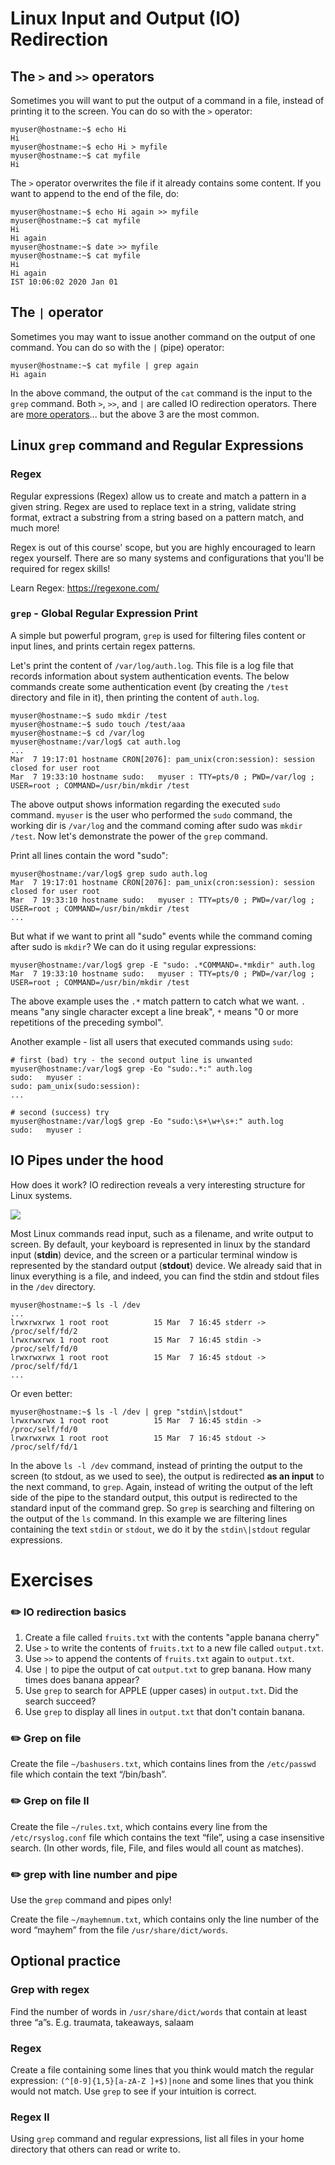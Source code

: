 # Linux Input and Output (IO) Redirection


## The `>` and `>>` operators

Sometimes you will want to put the output of a command in a file, instead of printing it to the screen. You can do so with the `>` operator:

```console
myuser@hostname:~$ echo Hi
Hi
myuser@hostname:~$ echo Hi > myfile
myuser@hostname:~$ cat myfile
Hi
```

The `>` operator overwrites the file if it already contains some content. If you want to append to the end of the file, do:

```console
myuser@hostname:~$ echo Hi again >> myfile
myuser@hostname:~$ cat myfile
Hi
Hi again
myuser@hostname:~$ date >> myfile
myuser@hostname:~$ cat myfile
Hi
Hi again
IST 10:06:02 2020 Jan 01
```

## The `|` operator

Sometimes you may want to issue another command on the output of one command. You can do so with the `|` (pipe) operator:

```console
myuser@hostname:~$ cat myfile | grep again
Hi again
```

In the above command, the output of the `cat` command is the input to the `grep` command.
Both `>`, `>>`, and `|` are called IO redirection operators. There are [more operators](https://tldp.org/LDP/abs/html/io-redirection.html)... but the above 3 are the most common.

## Linux `grep` command and Regular Expressions

### Regex

Regular expressions (Regex) allow us to create and match a pattern in a given string. Regex are used to replace text in a string, validate string format, extract a substring from a string based on a pattern match, and much more!

Regex is out of this course' scope, but you are highly encouraged to learn regex yourself. There are so many systems and configurations that you'll be required for regex skills!

Learn Regex: https://regexone.com/


### `grep` - Global Regular Expression Print

A simple but powerful program, `grep` is used for filtering files content or input lines, and prints certain regex patterns.

Let's print the content of `/var/log/auth.log`. This file is a log file that records information about system authentication events. The below commands create some authentication event (by creating the `/test` directory and file in it), then printing the content of `auth.log`.

```console
myuser@hostname:~$ sudo mkdir /test
myuser@hostname:~$ sudo touch /test/aaa
myuser@hostname:~$ cd /var/log
myuser@hostname:/var/log$ cat auth.log
...
Mar  7 19:17:01 hostname CRON[2076]: pam_unix(cron:session): session closed for user root
Mar  7 19:33:10 hostname sudo:   myuser : TTY=pts/0 ; PWD=/var/log ; USER=root ; COMMAND=/usr/bin/mkdir /test
```

The above output shows information regarding the executed `sudo` command. `myuser` is the user who performed the `sudo` command, the working dir is `/var/log` and the command coming after sudo was `mkdir /test`.
Now let's demonstrate the power of the `grep` command.

Print all lines contain the word "sudo":

```console
myuser@hostname:/var/log$ grep sudo auth.log
Mar  7 19:17:01 hostname CRON[2076]: pam_unix(cron:session): session closed for user root
Mar  7 19:33:10 hostname sudo:   myuser : TTY=pts/0 ; PWD=/var/log ; USER=root ; COMMAND=/usr/bin/mkdir /test
...
```

But what if we want to print all "sudo" events while the command coming after sudo is `mkdir`? We can do it using regular expressions:

```console
myuser@hostname:/var/log$ grep -E "sudo: .*COMMAND=.*mkdir" auth.log
Mar  7 19:33:10 hostname sudo:   myuser : TTY=pts/0 ; PWD=/var/log ; USER=root ; COMMAND=/usr/bin/mkdir /test
```

The above example uses the `.*` match pattern to catch what we want. `.` means "any single character except a line break", `*` means "0 or more repetitions of the preceding symbol".

Another example - list all users that executed commands using `sudo`:

```console
# first (bad) try - the second output line is unwanted
myuser@hostname:/var/log$ grep -Eo "sudo:.*:" auth.log
sudo:   myuser :
sudo: pam_unix(sudo:session):
...

# second (success) try
myuser@hostname:/var/log$ grep -Eo "sudo:\s+\w+\s+:" auth.log
sudo:   myuser :
```

## IO Pipes under the hood

How does it work? IO redirection reveals a very interesting structure for Linux systems.

![](../.img/ioredirect.png)

Most Linux commands read input, such as a filename, and write output to screen. By default, your keyboard is represented in linux by the standard input (**stdin**) device, and the screen or a particular terminal window is represented by the standard output (**stdout**) device. We already said that in linux everything is a file, and indeed, you can find the stdin and stdout files in the `/dev` directory.

```console
myuser@hostname:~$ ls -l /dev
...
lrwxrwxrwx 1 root root          15 Mar  7 16:45 stderr -> /proc/self/fd/2
lrwxrwxrwx 1 root root          15 Mar  7 16:45 stdin -> /proc/self/fd/0
lrwxrwxrwx 1 root root          15 Mar  7 16:45 stdout -> /proc/self/fd/1
...
```

Or even better:

```console
myuser@hostname:~$ ls -l /dev | grep "stdin\|stdout"
lrwxrwxrwx 1 root root          15 Mar  7 16:45 stdin -> /proc/self/fd/0
lrwxrwxrwx 1 root root          15 Mar  7 16:45 stdout -> /proc/self/fd/1
```

In the above `ls -l /dev` command, instead of printing the output to the screen (to stdout, as we used to see), the output is redirected **as an input** to the next command, to `grep`. Again, instead of writing the output of the left side of the pipe to the standard output, this output is redirected to the standard input of the command grep.
So `grep` is searching and filtering on the output of the `ls` command. 
In this example we are filtering lines containing the text `stdin` or `stdout`, we do it by the `stdin\|stdout` regular expressions.

# Exercises

### :pencil2: IO redirection basics

1. Create a file called `fruits.txt` with the contents "apple banana cherry"
2. Use `>` to write the contents of `fruits.txt` to a new file called `output.txt`.
3. Use `>>` to append the contents of `fruits.txt` again to `output.txt`.
4. Use `|` to pipe the output of cat `output.txt` to grep banana. How many times does banana appear?
5. Use `grep` to search for APPLE (upper cases) in `output.txt`. Did the search succeed?
6. Use `grep` to display all lines in `output.txt` that don't contain banana.

### :pencil2: Grep on file

Create the file `~/bashusers.txt`, which contains lines from the `/etc/passwd` file which contain the text “/bin/bash”.

### :pencil2: Grep on file II

Create the file `~/rules.txt`, which contains every line from the `/etc/rsyslog.conf` file which contains the text “file”, using a case insensitive search.
(In other words, file, File, and files would all count as matches).


### :pencil2: grep with line number and pipe

Use the `grep` command and pipes only!

Create the file `~/mayhemnum.txt`, which contains only the line number of the word “mayhem” from the file `/usr/share/dict/words`.


## Optional practice


### Grep with regex

Find the number of words in `/usr/share/dict/words` that contain at least three “a”s. E.g. traumata, takeaways, salaam

### Regex

Create a file containing some lines that you think would match the regular expression: `(^[0-9]{1,5}[a-zA-Z ]+$)|none` and some lines that you think would not match.
Use `grep` to see if your intuition is correct.

### Regex II

Using `grep` command and regular expressions, list all files in your home directory that others can read or write to.

